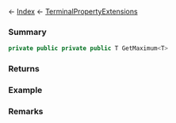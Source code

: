 ← [Index](Api-Index) ← [TerminalPropertyExtensions](Sandbox.ModAPI.Interfaces.TerminalPropertyExtensions)

### Summary

```csharp
private public private public T GetMaximum<T>
```

### Returns

### Example

### Remarks

